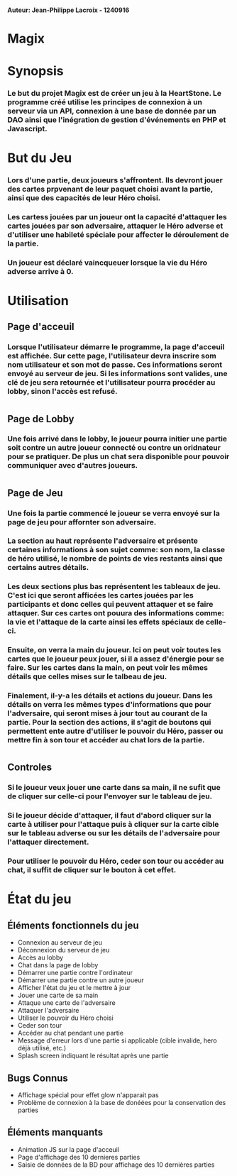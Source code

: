 #### Auteur: Jean-Philippe Lacroix - 1240916

# Magix

# Synopsis

### Le but du projet Magix est de créer un jeu à la HeartStone.  Le programme créé utilise les principes de connexion à un serveur via un API, connexion à une base de donnée par un DAO ainsi que l'inégration de gestion d'événements en PHP et Javascript.

#
# But du Jeu 
### Lors d'une partie, deux joueurs s'affrontent.  Ils devront jouer des cartes prpvenant de leur paquet choisi avant la partie, ainsi que des capacités de leur Héro choisi.  
### Les cartess jouées par un joueur ont la capacité d'attaquer les cartes jouées par son adversaire, attaquer le Héro adverse et d'utiliser une habileté spéciale pour affecter le déroulement de la partie.
### Un joueur est déclaré vaincqueuer lorsque la vie du Héro adverse arrive à 0.

#
# Utilisation
## Page d'acceuil 
### Lorsque l'utilisateur démarre le programme, la page d'acceuil est affichée.  Sur cette page, l'utilisateur devra inscrire som nom utilisateur et son mot de passe.  Ces informations seront envoyé au serveur de jeu.  Si les informations sont valides, une clé de jeu sera retournée et l'utilisateur pourra procéder au lobby, sinon l'accès est refusé.
#
## Page de Lobby
### Une fois arrivé dans le lobby, le joueur pourra initier une partie soit contre un autre joueur connecté ou contre un oridnateur pour se pratiquer.  De plus un chat sera disponible pour pouvoir communiquer avec d'autres joueurs.
#
## Page de Jeu

### Une fois la partie commencé le joueur se verra envoyé sur la page de jeu pour affornter son adversaire.

### La section au haut représente l'adversaire et présente certaines informations à son sujet comme: son nom, la classe de héro utilisé, le nombre de points de vies restants ainsi que certains autres détails.

### Les deux sections plus bas représentent les tableaux de jeu.  C'est ici que seront afficées les cartes jouées par les participants et donc celles qui peuvent attaquer et se faire attaquer.  Sur ces cartes ont pouura des informations comme: la vie et l'attaque de la carte ainsi les effets spéciaux de celle-ci.

### Ensuite, on verra la main du joueur.  Ici on peut voir toutes les cartes que le joueur peux jouer, si il a assez d'énergie pour se faire.  Sur les cartes dans la main, on peut voir les mêmes détails que celles mises sur le talbeau de jeu.

### Finalement, il-y-a les détails et actions du joueur.  Dans les détails on verra les mêmes types d'informations que pour l'adversaire, qui seront mises à jour tout au courant de la partie. Pour la section des actions, il s'agit de boutons qui permettent ente autre d'utiliser le pouvoir du Héro, passer ou mettre fin à son tour et accéder au chat lors de la partie.

#
## Controles
### Si le joueur veux jouer une carte dans sa main, il ne sufit que de cliquer sur celle-ci pour l'envoyer sur le tableau de jeu.

### Si le joueur décide d'attaquer, il faut d'abord cliquer sur la carte à utiliser pour l'attaque puis à cliquer sur la carte cible sur le tableau adverse ou sur les détails de l'adversaire pour l'attaquer directement.

### Pour utiliser le pouvoir du Héro, ceder son tour ou accéder au chat, il suffit de cliquer sur le bouton à cet effet.


#
# État du jeu
## Éléments fonctionnels du jeu
- Connexion au serveur de jeu 
- Déconnexion du serveur de jeu
- Accès au lobby 
- Chat dans la page de lobby
- Démarrer une partie contre l'ordinateur
- Démarrer une partie contre un autre joueur
- Afficher l'état du jeu et le mettre à jour
- Jouer une carte de sa main
- Attaque une carte de l'adversaire
- Attaquer l'adversaire
- Utiliser le pouvoir du Héro choisi 
- Ceder son tour
- Accéder au chat pendant une partie
- Message d'erreur lors d'une partie si applicable (cible invalide, hero déjà utilisé, etc.)
- Splash screen indiquant le résultat après une partie 

## Bugs Connus
- Affichage spécial pour effet glow n'apparait pas 
- Problème de connexion à la base de donéées pour la conservation des parties

## Éléments manquants
- Animation JS sur la page d'acceuil
- Page d'affichage des 10 dernieres parties
- Saisie de données de la BD pour affichage des 10 dernières parties